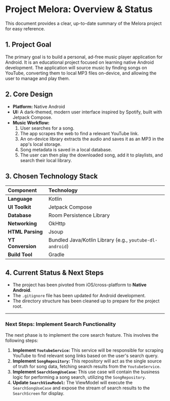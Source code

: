 # Project Melora: Overview & Status

This document provides a clear, up-to-date summary of the Melora project for easy reference.

## 1. Project Goal

The primary goal is to build a personal, ad-free music player application for Android. It is an educational project focused on learning native Android development. The application will source music by finding songs on YouTube, converting them to local MP3 files on-device, and allowing the user to manage and play them.

## 2. Core Design

-   **Platform:** Native Android
-   **UI:** A dark-themed, modern user interface inspired by Spotify, built with Jetpack Compose.
-   **Music Workflow:**
    1.  User searches for a song.
    2.  The app scrapes the web to find a relevant YouTube link.
    3.  An on-device library extracts the audio and saves it as an MP3 in the app's local storage.
    4.  Song metadata is saved in a local database.
    5.  The user can then play the downloaded song, add it to playlists, and search their local library.

## 3. Chosen Technology Stack

| Component | Technology |
| :--- | :--- |
| **Language** | Kotlin |
| **UI Toolkit** | Jetpack Compose |
| **Database** | Room Persistence Library |
| **Networking** | OkHttp |
| **HTML Parsing** | Jsoup |
| **YT Conversion** | Bundled Java/Kotlin Library (e.g., `youtube-dl-android`) |
| **Build Tool** | Gradle |

## 4. Current Status & Next Steps

-   The project has been pivoted from iOS/cross-platform to **Native Android**.
-   The `.gitignore` file has been updated for Android development.
-   The directory structure has been cleaned up to prepare for the project root.

---

### **Next Steps: Implement Search Functionality**

The next phase is to implement the core search feature. This involves the following steps:

1.  **Implement `YoutubeService`:** This service will be responsible for scraping YouTube to find relevant song links based on the user's search query.
2.  **Implement `SongRepository`:** This repository will act as the single source of truth for song data, fetching search results from the `YoutubeService`.
3.  **Implement `SearchSongUseCase`:** This use case will contain the business logic for performing a song search, utilizing the `SongRepository`.
4.  **Update `SearchViewModel`:** The ViewModel will execute the `SearchSongUseCase` and expose the stream of search results to the `SearchScreen` for display.

